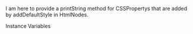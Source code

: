 I am here to provide a printString method for CSSPropertys that are added by addDefaultStyle in HtmlNodes.

Instance Variables
